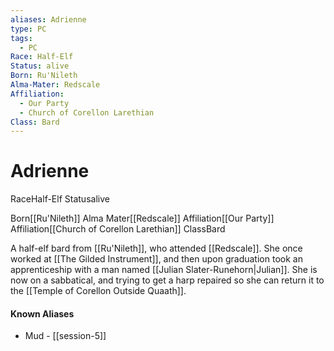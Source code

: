 ```yaml
---
aliases: Adrienne
type: PC
tags:
  - PC
Race: Half-Elf
Status: alive
Born: Ru'Nileth
Alma-Mater: Redscale
Affiliation:
  - Our Party
  - Church of Corellon Larethian
Class: Bard
---
```


# Adrienne

<span class="dataview inline-field"><span class="inline-field-key">Race</span><span class="inline-field-value">Half-Elf</span></span>
<span class="dataview inline-field"><span class="inline-field-key">Status</span><span class="inline-field-value">alive</span></span>

<span class="dataview inline-field"><span class="inline-field-key">Born</span><span class="inline-field-value">[[Ru'Nileth]]</span></span>
<span class="dataview inline-field"><span class="inline-field-key">Alma Mater</span><span class="inline-field-value">[[Redscale]]</span></span>
<span class="dataview inline-field"><span class="inline-field-key">Affiliation</span><span class="inline-field-value">[[Our Party]]</span></span>
<span class="dataview inline-field"><span class="inline-field-key">Affiliation</span><span class="inline-field-value">[[Church of Corellon Larethian]]</span></span>
<span class="dataview inline-field"><span class="inline-field-key">Class</span><span class="inline-field-value">Bard</span></span>

A half-elf bard from [[Ru'Nileth]], who attended [[Redscale]]. She once worked at [[The Gilded Instrument]], and then upon graduation took an apprenticeship with a man named [[Julian Slater-Runehorn|Julian]]. She is now on a sabbatical, and trying to get a harp repaired so she can return it to the [[Temple of Corellon Outside Quaath]]. 

#### Known Aliases
* Mud - [[session-5]]


